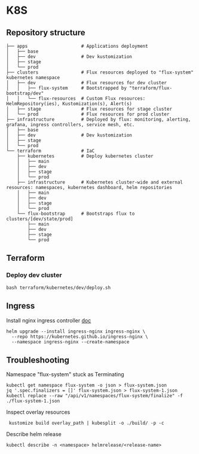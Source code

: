 # K8S
## Repository structure
```shell
├── apps                    # Applications deployment
│   ├── base
│   ├── dev                 # Dev kustomization
│   ├── stage
│   └── prod
├── clusters                # Flux resources deployed to "flux-system" kubernetes namespace
│   ├── dev                 # Flux resources for dev cluster
│   │   ├── flux-system     # Bootstrapped by "terraform/flux-bootstrap/dev"
│   │   └── flux-resources  # Custom Flux resources: HelmRepository(ies), Kustomization(s), Alert(s)
│   ├── stage               # Flux resources for stage cluster
│   └── prod                # Flux resources for prod cluster
├── infrastructure          # Deployed by flux: monitoring, alerting, grafana, ingress controllers, service mesh, etc.
│   ├── base
│   ├── dev                 # Dev kustomization
│   ├── stage
│   └── prod 
└── terraform               # IaC
    ├── kubernetes          # Deploy kubernetes cluster 
    │   ├── main
    │   ├── dev
    │   ├── stage
    │   └── prod
    ├── infrastructure      # Kubernetes cluster-wide and external resources: namespaces, kubernetes dashboard, helm repositories
    │   ├── main
    │   ├── dev
    │   ├── stage
    │   └── prod
    └── flux-bootstrap      # Bootstraps flux to clusters/[dev/state/prod]
        ├── main
        ├── dev
        ├── stage
        └── prod

```
## Terraform
### Deploy dev cluster
```shell
bash terraform/kubernetes/dev/deploy.sh
```
## Ingress
Install nginx ingress controller [doc](https://kubernetes.github.io/ingress-nginx/deploy/#quick-start)
```shell
helm upgrade --install ingress-nginx ingress-nginx \
  --repo https://kubernetes.github.io/ingress-nginx \
  --namespace ingress-nginx --create-namespace
```

## Troubleshooting
Namespace "flux-system" stuck as Terminating
```shell
kubectl get namespace flux-system -o json > flux-system.json
jq '.spec.finalizers = []' flux-system.json > flux-system-1.json
kubectl replace --raw "/api/v1/namespaces/flux-system/finalize" -f ./flux-system-1.json
```
Inspect overlay resources
```shell
 kustomize build overlay_path | kubesplit -o ./build/ -p -c
```
Describe helm release
```shell
kubectl describe -n <namespace> helmrelease/<release-name>
```